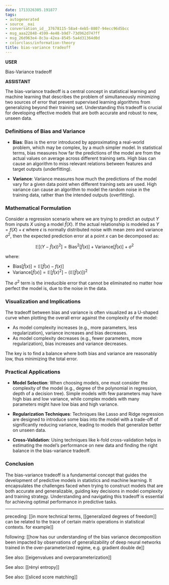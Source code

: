 ```yaml
---
date: 1713326305.191877
tags:
- autogenerated
- source__oai
- conversation_id__37678115-58a4-4eb5-8807-94ecc96d5bcc
- msg_aaa22848-4599-4e48-b9d7-73d962d747ff
- msg_26d963e4-8c3a-42ea-8545-5a4d31364d0d
- colorclass/information-theory
title: bias-variance tradeoff
---
```


**USER**

Bias-Variance tradeoff


**ASSISTANT**

The bias-variance tradeoff is a central concept in statistical learning and machine learning that describes the problem of simultaneously minimizing two sources of error that prevent supervised learning algorithms from generalizing beyond their training set. Understanding this tradeoff is crucial for developing effective models that are both accurate and robust to new, unseen data.

### Definitions of Bias and Variance

- **Bias**: Bias is the error introduced by approximating a real-world problem, which may be complex, by a much simpler model. In statistical terms, bias measures how far the predictions of the model are from the actual values on average across different training sets. High bias can cause an algorithm to miss relevant relations between features and target outputs (underfitting).

- **Variance**: Variance measures how much the predictions of the model vary for a given data point when different training sets are used. High variance can cause an algorithm to model the random noise in the training data, rather than the intended outputs (overfitting).

### Mathematical Formulation

Consider a regression scenario where we are trying to predict an output $Y$ from inputs $X$ using a model $\hat{f}(X)$. If the actual relationship is modeled as $Y = f(X) + \epsilon$ where $\epsilon$ is normally distributed noise with mean zero and variance $\sigma^2$, then the expected prediction error at a point $x$ can be decomposed as:

$$ \mathbb{E}[(Y - \hat{f}(x))^2] = \text{Bias}^2[\hat{f}(x)] + \text{Variance}[\hat{f}(x)] + \sigma^2 $$

where:
- $\text{Bias}[\hat{f}(x)] = \mathbb{E}[\hat{f}(x) - f(x)]$
- $\text{Variance}[\hat{f}(x)] = \mathbb{E}[\hat{f}(x)^2] - (\mathbb{E}[\hat{f}(x)])^2$

The $\sigma^2$ term is the irreducible error that cannot be eliminated no matter how perfect the model is, due to the noise in the data.

### Visualization and Implications

The tradeoff between bias and variance is often visualized as a U-shaped curve when plotting the overall error against the complexity of the model:
- As model complexity increases (e.g., more parameters, less regularization), variance increases and bias decreases.
- As model complexity decreases (e.g., fewer parameters, more regularization), bias increases and variance decreases.

The key is to find a balance where both bias and variance are reasonably low, thus minimizing the total error.

### Practical Applications

- **Model Selection**: When choosing models, one must consider the complexity of the model (e.g., degree of the polynomial in regression, depth of a decision tree). Simple models with few parameters may have high bias and low variance, while complex models with many parameters might have low bias and high variance.

- **Regularization Techniques**: Techniques like Lasso and Ridge regression are designed to introduce some bias into the model with a trade-off of significantly reducing variance, leading to models that generalize better on unseen data.

- **Cross-Validation**: Using techniques like k-fold cross-validation helps in estimating the model’s performance on new data and finding the right balance in the bias-variance tradeoff.

### Conclusion

The bias-variance tradeoff is a fundamental concept that guides the development of predictive models in statistics and machine learning. It encapsulates the challenges faced when trying to construct models that are both accurate and generalizable, guiding key decisions in model complexity and training strategy. Understanding and navigating this tradeoff is essential for achieving optimal performance in predictive tasks.


---

preceding: [[in more technical terms, [[generalized degrees of freedom]] can be related to the trace of certain matrix operations in statistical contexts. for example]]  


following: [[how has our understanding of the bias variance decomposition been impacted by observations of generalizability of deep neural networks trained in the over-parameterized regime, e.g. gradient double de]]

See also: [[eigenvalues and overparameterization]]


See also: [[rényi entropy]]


See also: [[sliced score matching]]